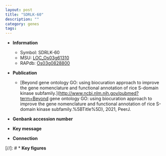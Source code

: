 ```yaml
---
layout: post
title: "SDRLK-60"
description: ""
category: genes
tags: 
---
```


* **Information**  
    + Symbol: SDRLK-60  
    + MSU: [LOC_Os03g61310](http://rice.uga.edu/cgi-bin/ORF_infopage.cgi?orf=LOC_Os03g61310)  
    + RAPdb: [Os03g0828800](http://rapdb.dna.affrc.go.jp/viewer/gbrowse_details/irgsp1?name=Os03g0828800)  

* **Publication**  
    + [Beyond gene ontology GO: using biocuration approach to improve the gene nomenclature and functional annotation of rice S-domain kinase subfamily.](http://www.ncbi.nlm.nih.gov/pubmed?term=Beyond gene ontology GO: using biocuration approach to improve the gene nomenclature and functional annotation of rice S-domain kinase subfamily.%5BTitle%5D), 2021, PeerJ.

* **Genbank accession number**  

* **Key message**  

* **Connection**  

[//]: # * **Key figures**  


